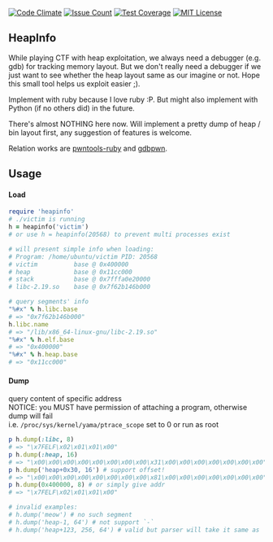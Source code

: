 [![Code Climate](https://codeclimate.com/github/david942j/heapinfo/badges/gpa.svg)](https://codeclimate.com/github/david942j/heapinfo)
[![Issue Count](https://codeclimate.com/github/david942j/heapinfo/badges/issue_count.svg)](https://codeclimate.com/github/david942j/heapinfo)
[![Test Coverage](https://codeclimate.com/github/david942j/heapinfo/badges/coverage.svg)](https://codeclimate.com/github/david942j/heapinfo/coverage)
[![MIT License](https://img.shields.io/badge/license-MIT-blue.svg)](http://choosealicense.com/licenses/mit/)

## HeapInfo
While playing CTF with heap exploitation, we always need a debugger (e.g. gdb) for tracking memory layout. But we don't really need a debugger if we just want to see whether the heap layout same as our imagine or not. Hope this small tool helps us exploit easier ;).

Implement with ruby because I love ruby :P. But might also implement with Python (if no others did) in the future.

There's almost NOTHING here now. Will implement a pretty dump of heap / bin layout first, any suggestion of features is welcome.

Relation works are [pwntools-ruby](https://github.com/peter50216/pwntools-ruby) and [gdbpwn](https://github.com/scwuaptx/Pwngdb).

## Usage

#### Load
```ruby
require 'heapinfo'
# ./victim is running
h = heapinfo('victim') 
# or use h = heapinfo(20568) to prevent multi processes exist

# will present simple info when loading:
# Program: /home/ubuntu/victim PID: 20568
# victim          base @ 0x400000
# heap            base @ 0x11cc000
# stack           base @ 0x7fffa0e20000
# libc-2.19.so    base @ 0x7f62b146b000

# query segments' info
"%#x" % h.libc.base
# => "0x7f62b146b000"
h.libc.name
# => "/lib/x86_64-linux-gnu/libc-2.19.so"
"%#x" % h.elf.base
# => "0x400000"
"%#x" % h.heap.base
# => "0x11cc000"
```

#### Dump
query content of specific address   
NOTICE: you MUST have permission of attaching a program, otherwise dump will fail   
i.e. `/proc/sys/kernel/yama/ptrace_scope` set to 0 or run as root

```ruby
p h.dump(:libc, 8)
# => "\x7FELF\x02\x01\x01\x00"
p h.dump(:heap, 16)
# => "\x00\x00\x00\x00\x00\x00\x00\x00\x31\x00\x00\x00\x00\x00\x00\x00"
p h.dump('heap+0x30, 16') # support offset!
# => "\x00\x00\x00\x00\x00\x00\x00\x00\x81\x00\x00\x00\x00\x00\x00\x00"
p h.dump(0x400000, 8) # or simply give addr
# => "\x7FELF\x02\x01\x01\x00"

# invalid examples:
# h.dump('meow') # no such segment
# h.dump('heap-1, 64') # not support `-`
# h.dump('heap+123, 256, 64') # valid but parser will take it same as 'heap+123, 64'
```
